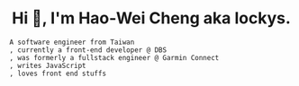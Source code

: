 <h1 align="center">Hi 👋, I'm Hao-Wei Cheng aka lockys.</h1>

```
A software engineer from Taiwan
, currently a front-end developer @ DBS
, was formerly a fullstack engineer @ Garmin Connect
, writes JavaScript
, loves front end stuffs
```
